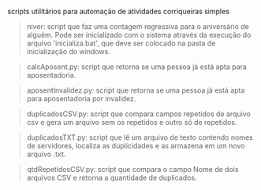 scripts utilitários para automação de atividades corriqueiras simples


> niver: script que faz uma contagem regressiva para o aniversário de alguém. Pode ser inicializado com o sistema através da execução do arquivo 'inicializa.bat', que deve ser colocado na pasta de inicialização do windows.


> calcAposent.py: script que retorna se uma pessoa já está apta para aposentadoria.


> aposentInvalidez.py: script que retorna se uma pessoa já está apta para aposentadoria por invalidez.


> duplicadosCSV.py: script que compara campos repetidos de arquivo csv e gera um arquivo sem os repetidos e outro só de repetidos.


> duplicadosTXT.py: script que lê um arquivo de texto contendo nomes de servidores, localiza as duplicidades e as armazena em um novo arquivo .txt.


> qtdRepetidosCSV.py: script que compara o campo Nome de dois arquivos CSV e retorna a quantidade de duplicados.
